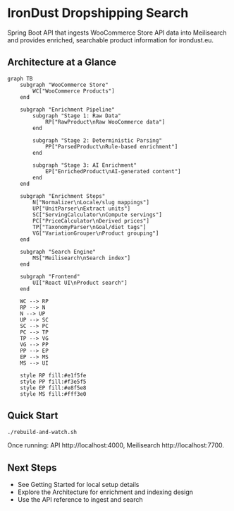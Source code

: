 # IronDust Dropshipping Search

Spring Boot API that ingests WooCommerce Store API data into Meilisearch and provides enriched, searchable product information for irondust.eu.

## Architecture at a Glance

```mermaid
graph TB
    subgraph "WooCommerce Store"
        WC["WooCommerce Products"]
    end

    subgraph "Enrichment Pipeline"
        subgraph "Stage 1: Raw Data"
            RP["RawProduct\nRaw WooCommerce data"]
        end

        subgraph "Stage 2: Deterministic Parsing"
            PP["ParsedProduct\nRule-based enrichment"]
        end

        subgraph "Stage 3: AI Enrichment"
            EP["EnrichedProduct\nAI-generated content"]
        end
    end

    subgraph "Enrichment Steps"
        N["Normalizer\nLocale/slug mappings"]
        UP["UnitParser\nExtract units"]
        SC["ServingCalculator\nCompute servings"]
        PC["PriceCalculator\nDerived prices"]
        TP["TaxonomyParser\nGoal/diet tags"]
        VG["VariationGrouper\nProduct grouping"]
    end

    subgraph "Search Engine"
        MS["Meilisearch\nSearch index"]
    end

    subgraph "Frontend"
        UI["React UI\nProduct search"]
    end

    WC --> RP
    RP --> N
    N --> UP
    UP --> SC
    SC --> PC
    PC --> TP
    TP --> VG
    VG --> PP
    PP --> EP
    EP --> MS
    MS --> UI

    style RP fill:#e1f5fe
    style PP fill:#f3e5f5
    style EP fill:#e8f5e8
    style MS fill:#fff3e0
```

## Quick Start

```bash
./rebuild-and-watch.sh
```

Once running: API http://localhost:4000, Meilisearch http://localhost:7700.

## Next Steps

- See Getting Started for local setup details
- Explore the Architecture for enrichment and indexing design
- Use the API reference to ingest and search


